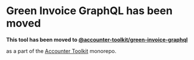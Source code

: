 # Green Invoice GraphQL has been moved

**This tool has been moved to [@accounter-toolkit/green-invoice-graphql](https://github.com/gilgardosh/accounter-toolkit/tree/master/packages/green-invoice-graphql)**

as a part of the [Accounter Toolkit](https://github.com/gilgardosh/accounter-toolkit/) monorepo.